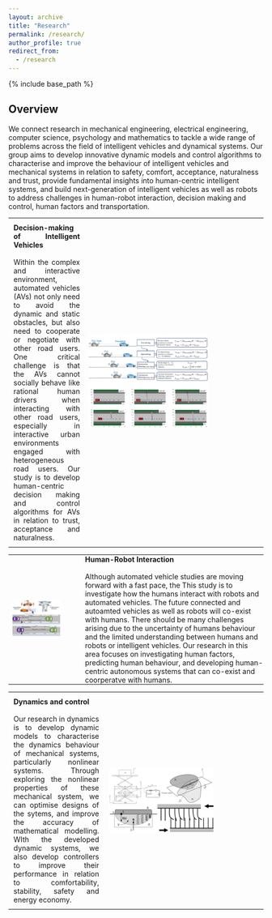```yaml
---
layout: archive
title: "Research"
permalink: /research/
author_profile: true
redirect_from:
  - /research
---
```


{% include base_path %}

## Overview
We connect research in mechanical engineering, electrical engineering, computer science, psychology and mathematics to tackle a wide range of problems across the field of intelligent vehicles and dynamical systems. Our group aims to develop innovative dynamic models and control algorithms to characterise and improve the behaviour of intelligent vehicles and mechanical systems in relation to safety, comfort, acceptance, naturalness and trust, provide fundamental insights into human-centric intelligent systems, and build next-generation of intelligent vehicles as well as robots to address challenges in human-robot interaction, decision making and control, human factors and transportation.

<table style="border: none; border-collapse: collapse; width: 100%;">
  <tr>
   <td style="width:30%; padding: 10px; border: none; text-align: justify;">
      <strong>Decision-making of Intelligent Vehicles</strong><br><br>
      Within the complex and interactive environment, automated vehicles (AVs) not only need to avoid the dynamic and static obstacles, but also need to cooperate or negotiate with other road users. One critical challenge is that the AVs cannot socially behave like rational human drivers when interacting with other road users, especially in interactive urban environments engaged with heterogeneous road users. Our study is to develop human-centric decision making and control algorithms for AVs in relation to trust, acceptance and naturalness.
    </td>
    <td>
      <img src="/images/a1.jpeg" alt="a1" style="width:70%;">
    </td>
  </tr>
</table>



<table style="border: none; border-collapse: collapse; width: 100%;">
  <tr>
     <td>
      <img src="/images/a2.jpeg" alt="a2" style="width:70%;">
    </td>
     <td style="width:70%; padding: 0px; border: none;">
      <strong>Human-Robot Interaction</strong><br><br>
      Although automated vehicle studies are moving forward with a fast pace, the This study is to investigate how the humans interact with robots and automated vehicles. The future connected and autoamted vehicles as well as robots will co-exist with humans. There should be many challenges arising due to the uncertainty of humans behaviour and the limited understanding between humans and robots or intelligent vehicles. Our research in this area focuses on investigating human factors, predicting human behaviour, and developing human-centric autonomous systems that can co-exist and coorperatve with humans.
    </td>
  </tr>
</table>

<table style="border: none; border-collapse: collapse; width: 100%;">
  <tr>
    <td style="width:30%; padding: 10px; border: none; text-align: justify;">
      <strong>Dynamics and control</strong><br><br>
      Our research in dynamics  is to develop dynamic models to characterise the dynamics behaviour of mechanical systems,  particularly nonlinear systems. Through exploring the nonlinear properties of these mechanical system, we can optimise designs of the sytems, and improve the accuracy of mathematical modelling. WIth the developed dynamic systems, we also develop controllers to improve their performance in relation to comfortability, stability, safety and energy economy.
    </td>
    <td style="width:50%; padding: 10px; border: none;">
      <img src="/images/a3.jpeg" alt="a1" style="width:70%;">
    </td>
  </tr>
</table>



